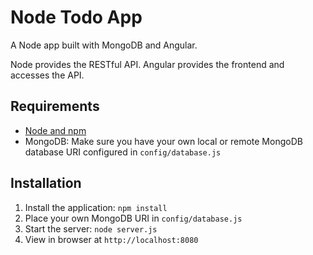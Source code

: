 # Node Todo App

A Node app built with MongoDB and Angular.

Node provides the RESTful API. Angular provides the frontend and accesses the API.

## Requirements

- [Node and npm](http://nodejs.org)
- MongoDB: Make sure you have your own local or remote MongoDB database URI configured in `config/database.js`

## Installation

1. Install the application: `npm install`
2. Place your own MongoDB URI in `config/database.js`
3. Start the server: `node server.js`
4. View in browser at `http://localhost:8080`
